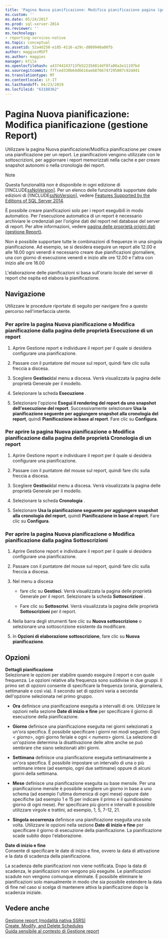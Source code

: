 ```yaml
---
title: 'Pagina Nuova pianificazione: Modifica pianificazione pagina (gestione Report) | Microsoft Docs'
ms.custom: ''
ms.date: 05/24/2017
ms.prod: sql-server-2014
ms.reviewer: ''
ms.technology:
- reporting-services-native
ms.topic: conceptual
ms.assetid: 52a4d250-e185-4116-a29c-d809940a00fb
author: maggiesMSFT
ms.author: maggies
manager: kfile
ms.openlocfilehash: a43744243713fb522356814df8fa80a3e11197bd
ms.sourcegitcommit: f7fced330b64d6616aeb8766747295807c92dd41
ms.translationtype: MT
ms.contentlocale: it-IT
ms.lasthandoff: 04/23/2019
ms.locfileid: "63188362"
---
```

# <a name="new-schedule-edit-schedule-page-report-manager"></a>Pagina Nuova pianificazione: Modifica pianificazione (gestione Report)
  Utilizzare la pagina Nuova pianificazione/Modifica pianificazione per creare una pianificazione per un report. Le pianificazioni vengono utilizzate con le sottoscrizioni, per aggiornare i report memorizzati nella cache e per creare snapshot autonomi o nella cronologia dei report.  
  
> [!NOTE]  
>  Questa funzionalità non è disponibile in ogni edizione di [!INCLUDE[ssNoVersion](../includes/ssnoversion-md.md)]. Per un elenco delle funzionalità supportate dalle edizioni di [!INCLUDE[ssNoVersion](../includes/ssnoversion-md.md)], vedere [Features Supported by the Editions of SQL Server 2014](../../2014/getting-started/features-supported-by-the-editions-of-sql-server-2014.md).  
  
 È possibile creare pianificazioni solo per i report eseguibili in modo automatico. Per l'esecuzione automatica di un report è necessario archiviare le credenziali per l'origine dati del report nel database del server di report. Per altre informazioni, vedere [pagina delle proprietà origini dati &#40;gestione Report&#41;](../../2014/reporting-services/data-sources-properties-page-report-manager.md).  
  
 Non è possibile supportare tutte le combinazioni di frequenze in una singola pianificazione. Ad esempio, se si desidera eseguire un report alle 12.00 e alle 16.00 ogni venerdì è necessario creare due pianificazioni giornaliere, una con giorno di esecuzione venerdì e inizio alle ore 12.00 e l'altra con inizio alle ore 16.00  
  
 L'elaborazione delle pianificazioni si basa sull'orario locale del server di report che ospita ed elabora la pianificazione.  
  
## <a name="navigation"></a>Navigazione  
 Utilizzare le procedure riportate di seguito per navigare fino a questo percorso nell'interfaccia utente.  
  
### <a name="to-open-the-new-schedule-or-edit-schedule-page-from-the-execution-properties-page-of-a-report"></a>Per aprire la pagina Nuova pianificazione o Modifica pianificazione dalla pagina delle proprietà Esecuzione di un report  
  
1.  Aprire Gestione report e individuare il report per il quale si desidera configurare una pianificazione.  
  
2.  Passare con il puntatore del mouse sul report, quindi fare clic sulla freccia a discesa.  
  
3.  Scegliere **Gestisci**dal menu a discesa. Verrà visualizzata la pagina delle proprietà Generale per il modello.  
  
4.  Selezionare la scheda **Esecuzione** .  
  
5.  Selezionare l'opzione **Esegui il rendering del report da uno snapshot dell'esecuzione del report**. Successivamente selezionare **Usa la pianificazione seguente per aggiungere snapshot alla cronologia del report**, quindi **Pianificazione in base al report**. Fare clic su **Configura**.  
  
### <a name="to-open-the-new-schedule-or-edit-schedule-page-from-the-history-properties-page-of-a-report"></a>Per aprire la pagina Nuova pianificazione o Modifica pianificazione dalla pagina delle proprietà Cronologia di un report  
  
1.  Aprire Gestione report e individuare il report per il quale si desidera configurare una pianificazione.  
  
2.  Passare con il puntatore del mouse sul report, quindi fare clic sulla freccia a discesa.  
  
3.  Scegliere **Gestisci**dal menu a discesa. Verrà visualizzata la pagina delle proprietà Generale per il modello.  
  
4.  Selezionare la scheda **Cronologia** .  
  
5.  Selezionare **Usa la pianificazione seguente per aggiungere snapshot alla cronologia del report**, quindi **Pianificazione in base al report**. Fare clic su **Configura**.  
  
### <a name="to-open-the-new-schedule-or-edit-schedule-page-from-the-subscriptions-page"></a>Per aprire la pagina Nuova pianificazione o Modifica pianificazione dalla pagina Sottoscrizioni  
  
1.  Aprire Gestione report e individuare il report per il quale si desidera configurare una pianificazione.  
  
2.  Passare con il puntatore del mouse sul report, quindi fare clic sulla freccia a discesa.  
  
3.  Nel menu a discesa  
  
    -   fare clic su **Gestisci**. Verrà visualizzata la pagina delle proprietà Generale per il report. Selezionare la scheda **Sottoscrizioni** .  
  
    -   Fare clic su **Sottoscrivi**. Verrà visualizzata la pagina delle proprietà **Sottoscrizioni** per il report.  
  
4.  Nella barra degli strumenti fare clic su **Nuova sottoscrizione** o selezionare una sottoscrizione esistente da modificare.  
  
5.  In **Opzioni di elaborazione sottoscrizione**, fare clic su **Nuova pianificazione**.  
  
## <a name="options"></a>Opzioni  
 **Dettagli pianificazione**  
 Selezionare le opzioni per stabilire quando eseguire il report e con quale frequenza. Le opzioni relative alla frequenza sono suddivise in due gruppi. Il primo set di opzioni consente di specificare la frequenza (oraria, giornaliera, settimanale e così via). Il secondo set di opzioni varia a seconda dell'opzione selezionata nel primo gruppo.  
  
-   **Ora** definisce una pianificazione eseguita a intervalli di ore. Utilizzare le opzioni nella sezione **Date di inizio e fine** per specificare il giorno di esecuzione della pianificazione.  
  
-   **Giorno** definisce una pianificazione eseguita nei giorni selezionati a un'ora specifica. È possibile specificare i giorni nei modi seguenti: Ogni \< *giorno*>, ogni giorno feriale e ogni \< *numero*> giorni. La selezione di un'opzione determina la disattivazione delle altre anche se può sembrare che siano selezionati altri giorni.  
  
-   **Settimana** definisce una pianificazione eseguita settimanalmente a un'ora specifica. È possibile impostare un intervallo di una o più settimane intere (ad esempio, ogni due settimane) oppure di alcuni giorni della settimana.  
  
-   **Mese** definisce una pianificazione eseguita su base mensile. Per una pianificazione mensile è possibile scegliere un giorno in base a uno schema (ad esempio l'ultima domenica di ogni mese) oppure date specifiche (ad esempio 1 e 15 per indicare il primo e il quindicesimo giorno di ogni mese). Per specificare più giorni e intervalli è possibile utilizzare virgole e trattini, ad esempio, 1, 5, 7-12, 21.  
  
-   **Singola occorrenza** definisce una pianificazione eseguita una sola volta. Utilizzare le opzioni nella sezione **Date di inizio e fine** per specificare il giorno di esecuzione della pianificazione. La pianificazione scade subito dopo l'elaborazione.  
  
 **Date di inizio e fine**  
 Consente di specificare le date di inizio e fine, ovvero la data di attivazione e la data di scadenza della pianificazione.  
  
 La scadenza delle pianificazioni non viene notificata. Dopo la data di scadenza, le pianificazioni non vengono più eseguite. Le pianificazioni scadute non vengono comunque eliminate. È possibile eliminare le pianificazioni solo manualmente in modo che sia possibile estendere la data di fine nel caso si scelga di mantenere attiva la pianificazione dopo la scadenza iniziale.  
  
## <a name="see-also"></a>Vedere anche  
 [Gestione report &#40;modalità nativa SSRS&#41;](../../2014/reporting-services/report-manager-ssrs-native-mode.md)   
 [Create, Modify, and Delete Schedules](subscriptions/create-modify-and-delete-schedules.md)   
 [Guida sensibile al contesto di Gestione report](../../2014/reporting-services/report-manager-f1-help.md)  
  
  

